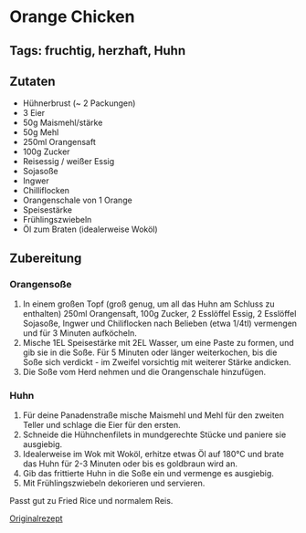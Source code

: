 # Orange Chicken
## Tags: fruchtig, herzhaft, Huhn

## Zutaten
- Hühnerbrust (~ 2 Packungen)
- 3 Eier
- 50g Maismehl/stärke
- 50g Mehl
- 250ml Orangensaft
- 100g Zucker
- Reisessig / weißer Essig
- Sojasoße
- Ingwer
- Chilliflocken
- Orangenschale von 1 Orange
- Speisestärke
- Frühlingszwiebeln
- Öl zum Braten (idealerweise Woköl)

## Zubereitung

### Orangensoße
1. In einem großen Topf (groß genug, um all das Huhn am Schluss zu enthalten) 250ml Orangensaft, 100g Zucker, 2 Esslöffel Essig, 2 Esslöffel Sojasoße, Ingwer und Chiliflocken nach Belieben (etwa 1/4tl) vermengen und für 3 Minuten aufköcheln.
2. Mische 1EL Speisestärke mit 2EL Wasser, um eine Paste zu formen, und gib sie in die Soße. Für 5 Minuten oder länger weiterkochen, bis die Soße sich verdickt - im Zweifel vorsichtig mit weiterer Stärke andicken.
3. Die Soße vom Herd nehmen und die Orangenschale hinzufügen.

### Huhn
1. Für deine Panadenstraße mische Maismehl und Mehl für den zweiten Teller und schlage die Eier für den ersten.
2. Schneide die Hühnchenfilets in mundgerechte Stücke und paniere sie ausgiebig.
3. Idealerweise im Wok mit Woköl, erhitze etwas Öl auf 180°C und brate das Huhn für 2-3 Minuten oder bis es goldbraun wird an.
4. Gib das frittierte Huhn in die Soße ein und vermenge es ausgiebig.
5. Mit Frühlingszwiebeln dekorieren und servieren.

Passt gut zu Fried Rice und normalem Reis.

[Originalrezept](https://www.modernhoney.com/chinese-orange-chicken/)